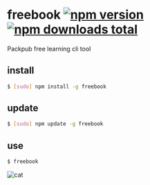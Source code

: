 # freebook [![npm version][npm-image]][npm-url] [![npm downloads total][dt-image]][dt-url]
Packpub free learning cli tool

## install
```bash 
$ [sudo] npm install -g freebook
```

## update
```bash 
$ [sudo] npm update -g freebook
```

## use
```bash 
$ freebook
```

![cat](https://raw.githubusercontent.com/smtaydemir/freebook/master/intro.gif)


[npm-image]: https://img.shields.io/npm/v/freebook.svg?style=flat-square
[npm-url]: https://www.npmjs.com/package/freebook

[dt-image]: https://img.shields.io/npm/dt/freebook.svg?style=flat-square
[dt-url]: https://www.npmjs.com/package/freebook
